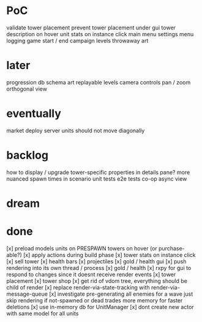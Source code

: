 # PoC
validate tower placement
prevent tower placement under gui
tower description on hover
unit stats on instance click
main menu
settings menu
logging
game start / end
campaign levels
throwaway art

# later
progression
db schema
art
replayable levels
camera controls
        pan / zoom
        orthogonal view

# eventually
market
deploy server
units should not move diagonally



# backlog
how to display / upgrade tower-specific properties in details pane?
more nuanced spawn times in scenario
unit tests
e2e tests
co-op
async view

# dream


# done
[x] preload models
        units on PRESPAWN
        towers on hover (or purchase-able?)
[x] apply actions during build phase
[x] tower stats on instance click
[x] sell tower
[x] health bars
[x] projectiles
[x] gold / health gui
[x] push rendering into its own thread / process
[x] gold / health
[x] rxpy for gui to respond to changes since it doesnt receive render events
[x] tower placement
[x] tower shop
[x] get rid of vdom tree, everything should be child of render
[x] replace render-via-state-tracking with render-via-message-queue
[x] investigate pre-generating all enemies for a wave
        just skip rendering if not-spawned or dead
        trades more memory for faster deletions
[x] use in-memory db for UnitManager
[x] dont create new actor with same model for all units
